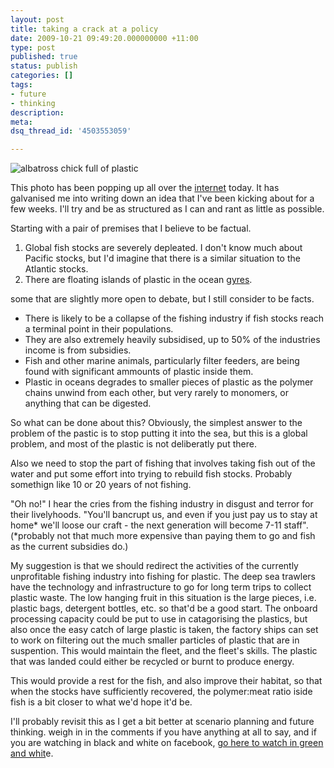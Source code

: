 ```yaml
---
layout: post
title: taking a crack at a policy
date: 2009-10-21 09:49:20.000000000 +11:00
type: post
published: true
status: publish
categories: []
tags:
- future
- thinking
description:
meta:
dsq_thread_id: '4503553059'

---
```

<p><img src="{{ site.baseurl }}/assets/chris-jordan-midway-atoll1.jpg" alt="albatross chick full of plastic" /></p>
<p>This photo has been popping up all over the <a href="http://www.chrisjordan.com">internet</a> today. It has galvanised me into writing down an idea that I've been kicking about for a few weeks. I'll try and be as structured as I can and rant as little as possible.</p>
<p>Starting with a pair of premises that I believe to be factual.</p>
<ol>
<li>Global fish stocks are severely depleated. I don't know much about Pacific stocks, but I'd imagine that there is a similar situation to the Atlantic stocks.</li>
<li>There are floating islands of plastic in the ocean <a href="http://en.wikipedia.org/wiki/Great_Pacific_Garbage_Patch">gyres</a>.</li>
</ol>
<p>some that are slightly more open to debate, but I still consider to be facts.</p>
<ul>
<li>
    There is likely to be a collapse of the fishing industry if fish stocks reach a terminal point in their populations. </li>
<li>They are also extremely heavily subsidised, up to 50% of the industries income is from subsidies.</li>
<li>Fish and other marine animals, particularly filter feeders, are being found with significant ammounts of plastic inside them.</li>
<li>Plastic in oceans degrades to smaller pieces of plastic as the polymer chains unwind from each other, but very rarely to monomers, or anything that can be digested.</li>
</ul>
<p>So what can be done about this? Obviously, the simplest answer to the problem of the pastic is to stop putting it into the sea, but this is a global problem, and most of the plastic is not deliberatly put there. </p>
<p>Also we need to stop the part of fishing that involves taking fish out of the water and put some effort into trying to rebuild fish stocks. Probably somethign like 10 or 20 years of not fishing.</p>
<p>&quot;Oh no!&quot; I hear the cries from the fishing industry in disgust and terror for their livelyhoods. &quot;You'll bancrupt us, and even if you just pay us to stay at home* we'll loose our craft - the next generation will become 7-11 staff&quot;. (*probably not that much more expensive than paying them to go and fish as the current subsidies do.)</p>
<p>My suggestion is that we should redirect the activities of the  currently unprofitable fishing industry into fishing for plastic. The deep sea trawlers have the technology and infrastructure to go for long term trips to collect plastic waste. The low hanging fruit in this situation is the large pieces, i.e. plastic bags, detergent bottles, etc. so that'd be a good start. The onboard processing capacity could be put to use in catagorising the plastics, but also once the easy catch of large plastic is taken, the factory ships can set to work on filtering out the much smaller particles of plastic that are in suspention. This would maintain the fleet, and the fleet's skills. The plastic that was landed could either be recycled or burnt to produce energy.</p>
<p>This would provide a rest for the fish, and also improve their habitat, so that when the stocks have sufficiently recovered, the polymer:meat ratio iside fish is a bit closer to what we'd hope it'd be.</p>
<p>I'll probably revisit this as I get a bit better at scenario planning and future thinking. weigh in in the comments if you have anything at all to say, and if you are watching in black and white on facebook, <a href="http://www.notionparallax.co.uk/wordpress/index.php/2009/10/taking-a-crack-at-a-policy/">go here to watch in green and whit</a>e.</p></p>

